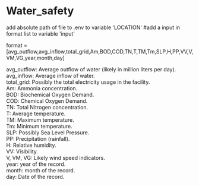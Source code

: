 # Water_safety
add absolute path of file to .env to variable 'LOCATION'
#add a input in format list to variable 'input' 

format = [avg_outflow,avg_inflow,total_grid,Am,BOD,COD,TN,T,TM,Tm,SLP,H,PP,VV,V,VM,VG,year,month,day]

avg_outflow: Average outflow of water (likely in million liters per day).<br>
avg_inflow:  Average inflow of water.<br>
total_grid:  Possibly the total electricity usage in the facility.<br>
Am:          Ammonia concentration.<br>
BOD:         Biochemical Oxygen Demand.<br>
COD:         Chemical Oxygen Demand.<br>
TN:          Total Nitrogen concentration.<br>
T:           Average temperature.<br>
TM:          Maximum temperature.<br>
Tm:          Minimum temperature.<br>
SLP:         Possibly Sea Level Pressure.<br>
PP:          Precipitation (rainfall).<br>
H:           Relative humidity.<br>
VV:          Visibility.<br>
V, VM, VG:   Likely wind speed indicators.<br>
year:        year of the record.<br>
month:       month of the record.<br>
day:         Date of the record.<br>
